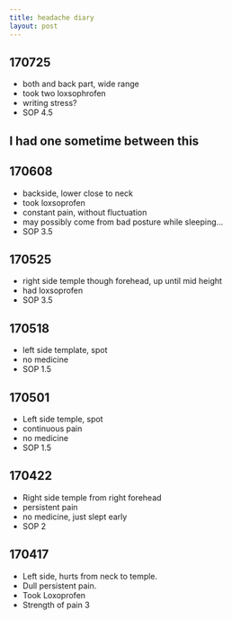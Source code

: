 ```yaml
---
title: headache diary
layout: post
---
```



## 170725
- both and back part, wide range
- took two loxsophrofen
- writing stress?
- SOP 4.5

## I had one sometime between this

## 170608
- backside, lower close to neck
- took loxsoprofen
- constant pain, without fluctuation
- may possibly come from bad posture while sleeping…
- SOP 3.5

## 170525
- right side temple though forehead, up until mid height
- had loxsoprofen
- SOP 3.5 

## 170518
- left side template, spot
- no medicine 
- SOP 1.5

## 170501
- Left side temple, spot 
- continuous pain
- no medicine
- SOP 1.5

## 170422
- Right side temple from right forehead
- persistent pain
- no medicine, just slept early
- SOP 2

## 170417
- Left side, hurts from neck to temple.
- Dull persistent pain.
- Took Loxoprofen 
- Strength of pain 3

